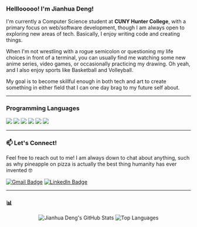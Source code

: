 
### Helllooooo! I'm Jianhua Deng!

I'm currently a Computer Science student at **CUNY Hunter College**, with a primary focus on web/software development, though I am always open to exploring new areas of tech. Basically, I enjoy writing code and creating things.

When I'm not wrestling with a rogue semicolon or questioning my life choices in front of a terminal, you can usually find me watching some new anime series, video games, or occasionally practicing my drawing. Oh yeah, and I also enjoy sports like Basketball and Volleyball.

My goal is to become skillful enough in both tech and art to create something in either field that I can one day brag to my future self about.

---

### Programming Languages  
<span>
  <img src="https://img.shields.io/badge/-C++-00599C?&style=for-the-badge&logo=C%2B%2B&logoColor=white"/>
  <img src="https://img.shields.io/badge/-Python-3776AB?&style=for-the-badge&logo=Python&logoColor=white"/>
  <img src="https://img.shields.io/badge/-JavaScript-F7DF1E?&style=for-the-badge&logo=JavaScript&logoColor=black"/>
  <img src="https://img.shields.io/badge/-HTML-E34F26?&style=for-the-badge&logo=HTML5&logoColor=white"/>
  <img src="https://img.shields.io/badge/-CSS-1572B6?&style=for-the-badge&logo=CSS3&logoColor=white"/>
  <img src="https://img.shields.io/badge/-Java-007396?&style=for-the-badge&logo=Java&logoColor=white"/>
</span>  

---

### 📫 Let's Connect!

Feel free to reach out to me! I am always down to chat about anything, such as why pineapple on pizza is actually the best thing humanity has ever invented 🤓

<p align="left">
<a href="mailto:jianhua1203@gmail.com"><img src="https://img.shields.io/badge/Gmail-D14836?style=for-the-badge&logo=gmail&logoColor=white" alt="Gmail Badge"/></a>
<a href="https://linkedin.com/in/jianhua-deng/"><img src="https://img.shields.io/badge/LinkedIn-0077B5?style=for-the-badge&logo=linkedin&logoColor=white" alt="LinkedIn Badge"/></a>
</p>

---

### 📊

<p align="center">
  <img src="https://github-readme-stats.vercel.app/api?username=JianHua-Deng&show_icons=true&theme=dracula&hide_border=true&include_all_commits=true" alt="Jianhua Deng's GitHub Stats" />
  <img src="https://github-readme-stats.vercel.app/api/top-langs/?username=JianHua-Deng&layout=compact&theme=dracula&hide_border=true&include_all_commits=true" alt="Top Languages" />
</p>
